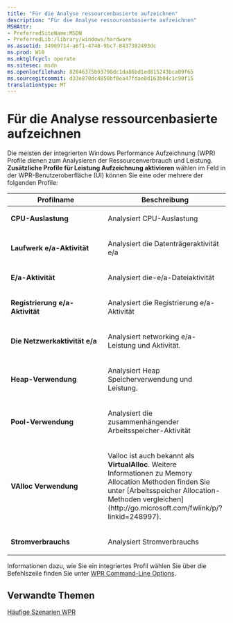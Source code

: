 ```yaml
---
title: "Für die Analyse ressourcenbasierte aufzeichnen"
description: "Für die Analyse ressourcenbasierte aufzeichnen"
MSHAttr:
- PreferredSiteName:MSDN
- PreferredLib:/library/windows/hardware
ms.assetid: 34969714-a6f1-4748-9bc7-8437382493dc
ms.prod: W10
ms.mktglfcycl: operate
ms.sitesec: msdn
ms.openlocfilehash: 82846375b93798dc1da86bd1ed815243bca09f65
ms.sourcegitcommit: d33e870dc4850bf0ea47fdae0d163b04c1c90f15
translationtype: MT
---
```

# <a name="recording-for-resource-based-analysis"></a>Für die Analyse ressourcenbasierte aufzeichnen


Die meisten der integrierten Windows Performance Aufzeichnung (WPR) Profile dienen zum Analysieren der Ressourcenverbrauch und Leistung. **Zusätzliche Profile für Leistung Aufzeichnung aktivieren** wählen im Feld in der WPR-Benutzeroberfläche (UI) können Sie eine oder mehrere der folgenden Profile:

<table>
<colgroup>
<col width="50%" />
<col width="50%" />
</colgroup>
<thead>
<tr class="header">
<th>Profilname</th>
<th>Beschreibung</th>
</tr>
</thead>
<tbody>
<tr class="odd">
<td><p><strong>CPU-Auslastung</strong></p></td>
<td><p>Analysiert CPU-Auslastung</p></td>
</tr>
<tr class="even">
<td><p><strong>Laufwerk e/a-Aktivität</strong></p></td>
<td><p>Analysiert die Datenträgeraktivität e/a</p></td>
</tr>
<tr class="odd">
<td><p><strong>E/a-Aktivität</strong></p></td>
<td><p>Analysiert die-e/a-Dateiaktivität</p></td>
</tr>
<tr class="even">
<td><p><strong>Registrierung e/a-Aktivität</strong></p></td>
<td><p>Analysiert die Registrierung e/a-Aktivität</p></td>
</tr>
<tr class="odd">
<td><p><strong>Die Netzwerkaktivität e/a</strong></p></td>
<td><p>Analysiert networking e/a-Leistung und Aktivität.</p></td>
</tr>
<tr class="even">
<td><p><strong>Heap-Verwendung</strong></p></td>
<td><p>Analysiert Heap Speicherverwendung und Leistung.</p></td>
</tr>
<tr class="odd">
<td><p><strong>Pool-Verwendung</strong></p></td>
<td><p>Analysiert die zusammenhängender Arbeitsspeicher-Aktivität</p></td>
</tr>
<tr class="even">
<td><p><strong>VAlloc Verwendung</strong></p></td>
<td><p>Valloc ist auch bekannt als <strong>VirtualAlloc</strong>. Weitere Informationen zu Memory Allocation Methoden finden Sie unter [Arbeitsspeicher Allocation-Methoden vergleichen](http://go.microsoft.com/fwlink/p/?linkid=248997).</p></td>
</tr>
<tr class="odd">
<td><p><strong>Stromverbrauchs</strong></p></td>
<td><p>Analysiert Stromverbrauchs</p></td>
</tr>
</tbody>
</table>

 

Informationen dazu, wie Sie ein integriertes Profil wählen Sie über die Befehlszeile finden Sie unter [WPR Command-Line Options](wpr-command-line-options.md).

## <a name="related-topics"></a>Verwandte Themen


[Häufige Szenarien WPR](windows-performance-recorder-common-scenarios.md)

 

 







